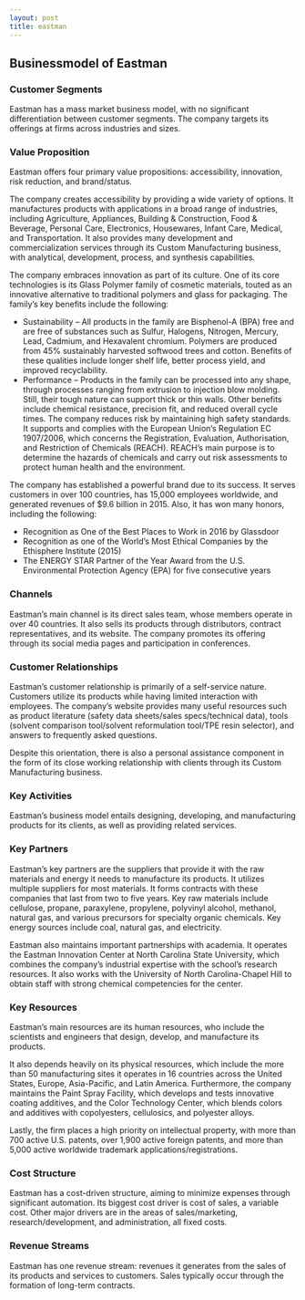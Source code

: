 ```yaml
---
layout: post
title: eastman
---
```


Businessmodel of Eastman
-------------------------

### Customer Segments

Eastman has a mass market business model, with no significant differentiation between customer segments. The company targets its offerings at firms across industries and sizes.

### Value Proposition

Eastman offers four primary value propositions: accessibility, innovation, risk reduction, and brand/status.

The company creates accessibility by providing a wide variety of options. It manufactures products with applications in a broad range of industries, including Agriculture, Appliances, Building & Construction, Food & Beverage, Personal Care, Electronics, Housewares, Infant Care, Medical, and Transportation. It also provides many development and commercialization services through its Custom Manufacturing business, with analytical, development, process, and synthesis capabilities.

The company embraces innovation as part of its culture. One of its core technologies is its Glass Polymer family of cosmetic materials, touted as an innovative alternative to traditional polymers and glass for packaging. The family’s key benefits include the following:

 * Sustainability – All products in the family are Bisphenol-A (BPA) free and are free of substances such as Sulfur, Halogens, Nitrogen, Mercury, Lead, Cadmium, and Hexavalent chromium. Polymers are produced from 45% sustainably harvested softwood trees and cotton. Benefits of these qualities include longer shelf life, better process yield, and improved recyclability.
* Performance – Products in the family can be processed into any shape, through processes ranging from extrusion to injection blow molding. Still, their tough nature can support thick or thin walls. Other benefits include chemical resistance, precision fit, and reduced overall cycle times.
 The company reduces risk by maintaining high safety standards. It supports and complies with the European Union‘s Regulation EC 1907/2006, which concerns the Registration, Evaluation, Authorisation, and Restriction of Chemicals (REACH). REACH’s main purpose is to determine the hazards of chemicals and carry out risk assessments to protect human health and the environment.

The company has established a powerful brand due to its success. It serves customers in over 100 countries, has 15,000 employees worldwide, and generated revenues of $9.6 billion in 2015. Also, it has won many honors, including the following:

 * Recognition as One of the Best Places to Work in 2016 by Glassdoor
* Recognition as one of the World’s Most Ethical Companies by the Ethisphere Institute (2015)
* The ENERGY STAR Partner of the Year Award from the U.S. Environmental Protection Agency (EPA) for five consecutive years
 ### Channels

Eastman’s main channel is its direct sales team, whose members operate in over 40 countries. It also sells its products through distributors, contract representatives, and its website. The company promotes its offering through its social media pages and participation in conferences.

### Customer Relationships

Eastman’s customer relationship is primarily of a self-service nature. Customers utilize its products while having limited interaction with employees. The company’s website provides many useful resources such as product literature (safety data sheets/sales specs/technical data), tools (solvent comparison tool/solvent reformulation tool/TPE resin selector), and answers to frequently asked questions.

Despite this orientation, there is also a personal assistance component in the form of its close working relationship with clients through its Custom Manufacturing business.

### Key Activities

Eastman’s business model entails designing, developing, and manufacturing products for its clients, as well as providing related services.

### Key Partners

Eastman’s key partners are the suppliers that provide it with the raw materials and energy it needs to manufacture its products. It utilizes multiple suppliers for most materials. It forms contracts with these companies that last from two to five years. Key raw materials include cellulose, propane, paraxylene, propylene, polyvinyl alcohol, methanol, natural gas, and various precursors for specialty organic chemicals. Key energy sources include coal, natural gas, and electricity.

Eastman also maintains important partnerships with academia. It operates the Eastman Innovation Center at North Carolina State University, which combines the company’s industrial expertise with the school’s research resources. It also works with the University of North Carolina-Chapel Hill to obtain staff with strong chemical competencies for the center.

### Key Resources

Eastman’s main resources are its human resources, who include the scientists and engineers that design, develop, and manufacture its products.

It also depends heavily on its physical resources, which include the more than 50 manufacturing sites it operates in 16 countries across the United States, Europe, Asia-Pacific, and Latin America. Furthermore, the company maintains the Paint Spray Facility, which develops and tests innovative coating additives, and the Color Technology Center, which blends colors and additives with copolyesters, cellulosics, and polyester alloys.

Lastly, the firm places a high priority on intellectual property, with more than 700 active U.S. patents, over 1,900 active foreign patents, and more than 5,000 active worldwide trademark applications/registrations.

### Cost Structure

Eastman has a cost-driven structure, aiming to minimize expenses through significant automation. Its biggest cost driver is cost of sales, a variable cost. Other major drivers are in the areas of sales/marketing, research/development, and administration, all fixed costs.

### Revenue Streams

Eastman has one revenue stream: revenues it generates from the sales of its products and services to customers. Sales typically occur through the formation of long-term contracts.
